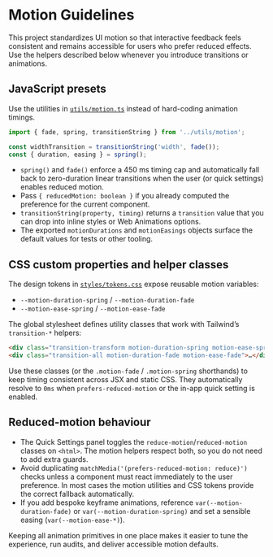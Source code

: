 # Motion Guidelines

This project standardizes UI motion so that interactive feedback feels consistent and remains accessible for users who prefer reduced effects. Use the helpers described below whenever you introduce transitions or animations.

## JavaScript presets

Use the utilities in [`utils/motion.ts`](../utils/motion.ts) instead of hard-coding animation timings.

```ts
import { fade, spring, transitionString } from '../utils/motion';

const widthTransition = transitionString('width', fade());
const { duration, easing } = spring();
```

* `spring()` and `fade()` enforce a 450&nbsp;ms timing cap and automatically fall back to zero-duration linear transitions when the user (or quick settings) enables reduced motion.
* Pass `{ reducedMotion: boolean }` if you already computed the preference for the current component.
* `transitionString(property, timing)` returns a `transition` value that you can drop into inline styles or Web Animations options.
* The exported `motionDurations` and `motionEasings` objects surface the default values for tests or other tooling.

## CSS custom properties and helper classes

The design tokens in [`styles/tokens.css`](../styles/tokens.css) expose reusable motion variables:

* `--motion-duration-spring` / `--motion-duration-fade`
* `--motion-ease-spring` / `--motion-ease-fade`

The global stylesheet defines utility classes that work with Tailwind’s `transition-*` helpers:

```html
<div class="transition-transform motion-duration-spring motion-ease-spring">…</div>
<div class="transition-all motion-duration-fade motion-ease-fade">…</div>
```

Use these classes (or the `.motion-fade` / `.motion-spring` shorthands) to keep timing consistent across JSX and static CSS. They automatically resolve to `0ms` when `prefers-reduced-motion` or the in-app quick setting is enabled.

## Reduced-motion behaviour

* The Quick Settings panel toggles the `reduce-motion`/`reduced-motion` classes on `<html>`. The motion helpers respect both, so you do not need to add extra guards.
* Avoid duplicating `matchMedia('(prefers-reduced-motion: reduce)')` checks unless a component must react immediately to the user preference. In most cases the motion utilities and CSS tokens provide the correct fallback automatically.
* If you add bespoke keyframe animations, reference `var(--motion-duration-fade)` or `var(--motion-duration-spring)` and set a sensible easing (`var(--motion-ease-*)`).

Keeping all animation primitives in one place makes it easier to tune the experience, run audits, and deliver accessible motion defaults.
